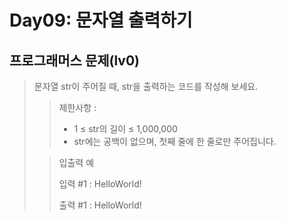 # Day09: 문자열 출력하기
## 프로그래머스 문제(lv0)
> 문자열 str이 주어질 때, str을 출력하는 코드를 작성해 보세요.
>
> >제한사항 :
> >
> > - 1 ≤ str의 길이 ≤ 1,000,000 
> > - str에는 공백이 없으며, 첫째 줄에 한 줄로만 주어집니다.
>
> > 입출력 예
> >
> > 입력 #1 : HelloWorld!
> >
> > 출력 #1 : HelloWorld!
